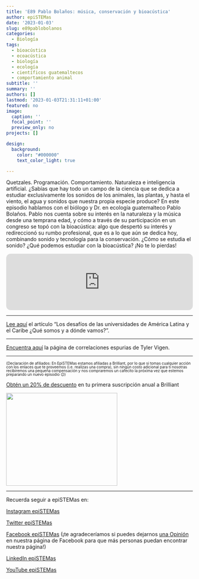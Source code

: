 ```yaml
---
title: 'E89 Pablo Bolaños: música, conservación y bioacústica'
author: epiSTEMas
date: '2023-01-03'
slug: e89pablobolanos
categories:
  - Biología
tags:
  - bioacústica
  - ecoacústica
  - biología
  - ecología
  - científicos guatemaltecos
  - comportamiento animal
subtitle: ''
summary: ''
authors: []
lastmod: '2023-01-03T21:31:11+01:00'
featured: no
image:
  caption: ''
  focal_point: ''
  preview_only: no
projects: []

design:
  background:
    color: "#000000"
    text_color_light: true

---
```



Quetzales. Programación. Comportamiento. Naturaleza e inteligencia artificial. ¿Sabías que hay todo un campo de la ciencia que se dedica a estudiar exclusivamente los sonidos de los animales, las plantas, y hasta el viento, el agua y sonidos que nuestra propia especie produce? En este episodio hablamos con el biólogo y Dr. en ecología guatemalteco Pablo Bolaños. Pablo nos cuenta sobre su interés en la naturaleza y la música desde una temprana edad, y cómo a través de su participación en un congreso se topó con la bioacústica: algo que despertó su interés y redireccionó su rumbo profesional, que es a lo que aún se dedica hoy, combinando sonido y tecnología para la conservación. ¿Cómo se estudia el sonido? ¿Qué podemos estudiar con la bioacústica? ¡No te lo pierdas!

<iframe style="border-radius:12px" src="https://open.spotify.com/embed/episode/2oCaa5Rb1mS1iY49tMNVmP?utm_source=generator&theme=0" width="100%" height="152" frameBorder="0" allowfullscreen="" allow="autoplay; clipboard-write; encrypted-media; fullscreen; picture-in-picture" loading="lazy"></iframe>

- - - - -

[Lee aquí](https://www.elsevier.es/es-revista-perfiles-educativos-85-articulo-los-desafios-universidades-america-latina-S0185269815000136) el artículo “Los desafíos de las universidades de América Latina y el Caribe ¿Qué somos y a dónde vamos?”.

- - - - -

[Encuentra aquí](https://www.tylervigen.com/spurious-correlations) la página de correlaciones espurias de Tyler Vigen.

- - - - -

<font size = 1.5> <p style = "line-height:1"> 
(Declaración de afiliados: En EpiSTEMas estamos afiliadas a Brilliant, por lo que si tomas cualquier acción con los enlaces que te proveemos (i.e. realizas una compra), sin ningún costo adicional para tí nosotras recibiremos una pequeña compensación y nos compraremos un cafecito la próxima vez que estemos preparando un nuevo episodio 😉) 
</font> </p>


[Obtén un 20% de descuento](https://brilliant.sjv.io/c/2994553/1003358/12858?subId1=EpiSTEMas&u=http%3A%2F%2Fbrilliant.org%2Fimpactnetwork%2F) en tu primera suscripción anual a Brilliant


<a href="https://brilliant.sjv.io/c/2994553/1003364/12858?subId1=epiSTEMas&u=http%3A%2F%2Fbrilliant.org%2Fimpactnetwork%2F%3Firclickid%3D%7Bclickid%7D%26utm_medium%3Daffiliates%26utm_campaign%3D%7Birpid%7D%26utm_source%3D%7Bmp_value1%7D%26utm_content%3D%7Btimestamp%7D_%7Biradtype%7D_%7Biradname%7D%26utm_term%3D%7Bmp_value2%7D" target="_top" id="1003364"><img src="//a.impactradius-go.com/display-ad/12858-1003364" border="0" alt="" width="300" height="250"/></a><img height="0" width="0" src="https://imp.pxf.io/i/2994553/1003364/12858?subId1=epiSTEMas" style="position:absolute;visibility:hidden;" border="1" />


- - - - -

Recuerda seguir a epiSTEMas en:

[Instagram epiSTEMas](https://www.instagram.com/epistemas/)  

[Twitter epiSTEMas](https://twitter.com/epiSTEMas_Pod)

[Facebook epiSTEMas](https://www.facebook.com/epiSTEMasPod) (¡te agradeceríamos si puedes dejarnos [una Opinión](https://www.facebook.com/epiSTEMasPod/reviews/) en nuestra página de Facebook para que más personas puedan encontrar nuestra página!)

[LinkedIn epiSTEMas](https://www.linkedin.com/company/epistemas-podcast/)

[YouTube epiSTEMas](https://www.youtube.com/@epistemaspodcast)